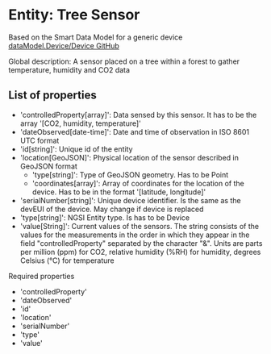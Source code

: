 # Entity: Tree Sensor

Based on the Smart Data Model for a generic device
[dataModel.Device/Device GitHub](https://github.com/smart-data-models/dataModel.Device/tree/master/Device)

Global description: A sensor placed on a tree within a forest to gather temperature, humidity and CO2 data

## List of properties

- 'controlledProperty[array]': Data sensed by this sensor. It has to be the array '[CO2, humidity, temperature]'
- 'dateObserved[date-time]': Date and time of observation in ISO 8601 UTC format
- 'id[string]': Unique id of the entity
- 'location[GeoJSON]': Physical location of the sensor described in GeoJSON format
    - 'type[string]': Type of GeoJSON geometry. Has to be Point
    - 'coordinates[array]': Array of coordinates for the location of the device. Has to be in the format '[latitude, longitude]'
- 'serialNumber[string]': Unique device identifier. Is the same as the devEUI of the device. May change if device is replaced
- 'type[string]': NGSI Entity type. Is has to be Device
- 'value[String]': Current values of the sensors. The string consists of the values for the measurements
    in the order in which they appear in the field "controlledProperty" separated by the character "&".
    Units are parts per million (ppm) for CO2, relative humidity (%RH) for humidity, degrees Celsius (°C) for temperature

Required properties

- 'controlledProperty'
- 'dateObserved'
- 'id'
- 'location'
- 'serialNumber'
- 'type'
- 'value'
